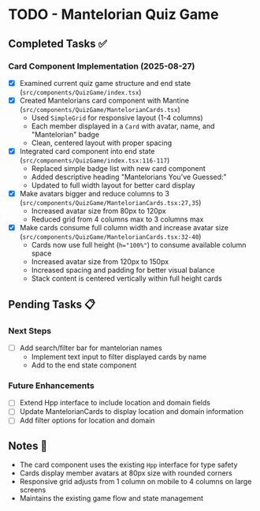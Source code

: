 # TODO - Mantelorian Quiz Game

## Completed Tasks ✅

### Card Component Implementation (2025-08-27)
- [x] Examined current quiz game structure and end state (`src/components/QuizGame/index.tsx`)
- [x] Created Mantelorians card component with Mantine (`src/components/QuizGame/MantelorianCards.tsx`)
  - Used `SimpleGrid` for responsive layout (1-4 columns)
  - Each member displayed in a `Card` with avatar, name, and "Mantelorian" badge
  - Clean, centered layout with proper spacing
- [x] Integrated card component into end state (`src/components/QuizGame/index.tsx:116-117`)
  - Replaced simple badge list with new card component
  - Added descriptive heading "Mantelorians You've Guessed:"
  - Updated to full width layout for better card display
- [x] Make avatars bigger and reduce columns to 3 (`src/components/QuizGame/MantelorianCards.tsx:27,35`)
  - Increased avatar size from 80px to 120px
  - Reduced grid from 4 columns max to 3 columns max
- [x] Make cards consume full column width and increase avatar size (`src/components/QuizGame/MantelorianCards.tsx:32-40`)
  - Cards now use full height (`h="100%"`) to consume available column space
  - Increased avatar size from 120px to 150px
  - Increased spacing and padding for better visual balance
  - Stack content is centered vertically within full height cards

## Pending Tasks 📋

### Next Steps
- [ ] Add search/filter bar for mantelorian names
  - Implement text input to filter displayed cards by name
  - Add to the end state component

### Future Enhancements
- [ ] Extend Hpp interface to include location and domain fields
- [ ] Update MantelorianCards to display location and domain information
- [ ] Add filter options for location and domain

## Notes 📝

- The card component uses the existing `Hpp` interface for type safety
- Cards display member avatars at 80px size with rounded corners
- Responsive grid adjusts from 1 column on mobile to 4 columns on large screens
- Maintains the existing game flow and state management